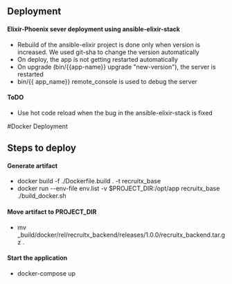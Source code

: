## Deployment

#### Elixir-Phoenix sever deployment using ansible-elixir-stack

  * Rebuild of the ansible-elixir project is done only when version is increased. We used git-sha to change the version automatically
  * On deploy, the app is not getting restarted automatically
  * On upgrade (bin/{{app-name}} upgrade "new-version"), the server is restarted
  * bin/{{ app_name}} remote_console is used to debug the server

#### ToDO

  * Use hot code reload when the bug in the ansible-elixir-stack is fixed

#Docker Deployment

## Steps to deploy

  #### Generate artifact
  * docker build -f ./Dockerfile.build . -t recruitx_base
  * docker run --env-file env.list -v $PROJECT_DIR:/opt/app recruitx_base ./build_docker.sh
 
  #### Move artifact to PROJECT_DIR
  * mv _build/docker/rel/recruitx_backend/releases/1.0.0/recruitx_backend.tar.gz .

  #### Start the application
  * docker-compose up
